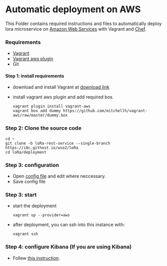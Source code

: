 # Automatic deployment on AWS

This Folder contains required instructions and files to automatically deploy lora microservice on [Amazon Web Services](https://aws.amazon.com/) with Vagrant and [Chef](https://www.chef.io/chef/).


### Requirements

* [Vagrant](https://www.vagrantup.com/)
* [Vagrant aws plugin](https://github.com/mitchellh/vagrant-aws)
* Git


#### Step 1: install requirements

* download and install Vagrant at [download link](https://www.vagrantup.com/downloads.html)

* install vagrant aws plugin and add required box.

	```shell
	vagrant plugin install vagrant-aws
	vagrant box add dummy https://github.com/mitchellh/vagrant-aws/raw/master/dummy.box
	```
	
### Step 2: Clone the source code

```shell
cd ~
git clone -b loRa-rest-service --single-branch https://i8c.githost.io/wso2/loRa
cd loRa/deployment
```


### Step 3: configuration

* Open [config file](settings/setting.yaml) and edit where neccessary.
* Save config file

### Step 3: start

* start the deployment

	```shell
	vagrant up --provider=aws
	```
	
* after deployment, you can ssh into this instance with:

	```shell
	vagrant ssh
	```
	
	
### Step 4: configure Kibana (If you are using Kibana)

* Follew [this instruction](../../demo/weather_station/ttn/msf4j/install/README.md#configureKibana).